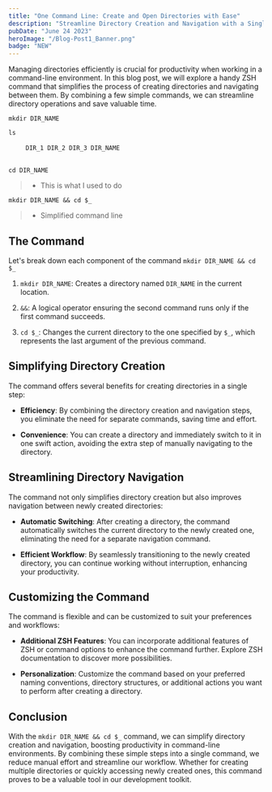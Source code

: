 ```yaml
---
title: "One Command Line: Create and Open Directories with Ease"
description: "Streamline Directory Creation and Navigation with a Single ZSH Command"
pubDate: "June 24 2023"
heroImage: "/Blog-Post1_Banner.png"
badge: "NEW"
---
```


Managing directories efficiently is crucial for productivity when working in a command-line environment. In this blog post, we will explore a handy ZSH command that simplifies the process of creating directories and navigating between them. By combining a few simple commands, we can streamline directory operations and save valuable time.

<div class="mockup-code mb-5">
  <pre data-prefix=">"><code>mkdir DIR_NAME</code></pre>
  <pre data-prefix=">"><code>ls</code></pre>
  <pre data-prefix="" class="grid text-info">
    <code>DIR_1 DIR_2 DIR_3 DIR_NAME</code>
  </pre>
  <pre data-prefix=">"><code>cd DIR_NAME</code></pre> 
</div>

> - This is what I used to do

<div class="mockup-code mb-5">
  <pre data-prefix=">"><code>mkdir DIR_NAME && cd $_</code></pre> 
</div>

> - Simplified command line

## The Command

Let's break down each component of the command `mkdir DIR_NAME && cd $_`

1. `mkdir DIR_NAME`: Creates a directory named `DIR_NAME` in the current location.

2. `&&`: A logical operator ensuring the second command runs only if the first command succeeds.

3. `cd $_`: Changes the current directory to the one specified by `$_`, which represents the last argument of the previous command.

## Simplifying Directory Creation

The command offers several benefits for creating directories in a single step:

- **Efficiency**: By combining the directory creation and navigation steps, you eliminate the need for separate commands, saving time and effort.

- **Convenience**: You can create a directory and immediately switch to it in one swift action, avoiding the extra step of manually navigating to the directory.

## Streamlining Directory Navigation

The command not only simplifies directory creation but also improves navigation between newly created directories:

- **Automatic Switching**: After creating a directory, the command automatically switches the current directory to the newly created one, eliminating the need for a separate navigation command.

- **Efficient Workflow**: By seamlessly transitioning to the newly created directory, you can continue working without interruption, enhancing your productivity.

## Customizing the Command

The command is flexible and can be customized to suit your preferences and workflows:

- **Additional ZSH Features**: You can incorporate additional features of ZSH or command options to enhance the command further. Explore ZSH documentation to discover more possibilities.

- **Personalization**: Customize the command based on your preferred naming conventions, directory structures, or additional actions you want to perform after creating a directory.

## Conclusion

With the `mkdir DIR_NAME && cd $_` command, we can simplify directory creation and navigation, boosting productivity in command-line environments. By combining these simple steps into a single command, we reduce manual effort and streamline our workflow. Whether for creating multiple directories or quickly accessing newly created ones, this command proves to be a valuable tool in our development toolkit.

